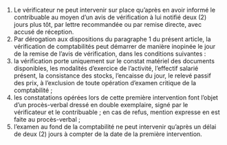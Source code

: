 1) Le vérificateur ne peut intervenir sur place qu’après en avoir informé le contribuable au moyen d’un avis de vérification à lui notifié deux (2) jours plus tôt, par lettre recommandée ou par remise directe, avec accusé de réception.
2) Par dérogation aux dispositions du paragraphe 1 du présent article, la vérification de comptabilités peut démarrer de manière inopinée le jour de la remise de l’avis de vérification, dans les conditions suivantes :
1) la vérification porte uniquement sur le constat matériel des documents
disponibles, les modalités d’exercice de l’activité, l’effectif salarié présent, la consistance des stocks, l’encaisse du jour, le relevé passif des prix, à l’exclusion de toute opération d’examen critique de la comptabilité ;
2) les constatations opérées lors de cette première intervention font l’objet d’un
procès-verbal dressé en double exemplaire, signé par le vérificateur et le contribuable ; en cas de refus, mention expresse en est faite au procès-verbal ;
3) l’examen au fond de la comptabilité ne peut intervenir qu’après un délai de
deux (2) jours à compter de la date de la première intervention.